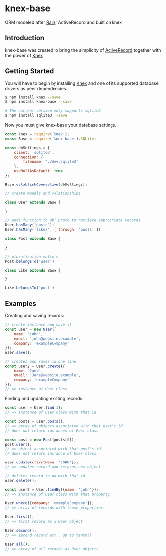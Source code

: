 # knex-base

ORM modeled after [Rails][]' ActiveRecord and built on knex

[rails]: https://rubyonrails.org/

## Introduction

knex-base was created to bring the simplicity of [ActiveRecord][]
together with the power of [Knex][]

[activerecord]: https://guides.rubyonrails.org/active_record_basics.html

[knex]: http://knexjs.org

## Getting Started

You will have to begin by installing [Knex][] and one of its supported
database drivers as peer dependencies.

```bash
$ npm install knex --save
$ npm install knex-base --save

# The current version only supports sqlite3
$ npm install sqlite3 --save
```

Now you must give knex-base your database settings.

```js
const knex = require('knex');
const Base = require('knex-base').SQLite;

const dbSettings = {
    client: 'sqlite3',
    connection: {
        filename: './dev.sqlite3'
    },
    useNullAsDefault: true
};

Base.establishConnection(dbSettings);

// create models and relationships

class User extends Base {

}

// adds function to obj proto to retrieve appropriate records
User.hasMany('posts');
User.hasMany('likes', { through: 'posts' })

class Post extends Base {

}

// pluralization matters
Post.belongsTo('user');

class Like extends Base {

}

Like.belongsTo('post');
```

## Examples

Creating and saving records:

```js
// create instance and save it
const user = new User({
    name: 'john',
    email: 'john@website.example',
    company: 'exampleCompany'
});
user.save();

// creates and saves in one line
const user2 = User.create({
    name: 'Jane',
    email: 'Jane@website.example',
    company: 'exampleCompany'
});
// => instance of User class
```

Finding and updating existing records:

```js
const user = User.find(1);
// => instance of User class with that id

const posts = user.posts();
// => array of objects associated with that user's id.
// does not return instances of Post class

const post = new Post(posts[0]);
post.user();
// => object associated with that post's id.
// does not return instance of User class

user.update({firstName: 'JOHN'});
// => updates record and returns new object

// deletes record in db with that id
user.delete();

const user2 = User.findBy({name: 'john'});
// => instance of User class with that property

User.where({company: 'exampleCompany'});
// => array of records with those properties

User.first();
// => first record as a User object

User.second();
// => second record etc., up to tenth()

User.all();
// => array of all records as User objects
```

